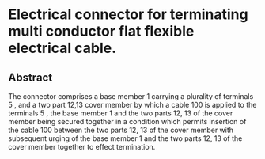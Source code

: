 # Electrical connector for terminating multi conductor flat flexible electrical cable.

## Abstract
The connector comprises a base member 1 carrying a plurality of terminals 5 , and a two part 12,13 cover member by which a cable 100 is applied to the terminals 5 , the base member 1 and the two parts 12, 13 of the cover member being secured together in a condition which permits insertion of the cable 100 between the two parts 12, 13 of the cover member with subsequent urging of the base member 1 and the two parts 12, 13 of the cover member together to effect termination.